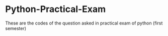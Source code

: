# Python-Practical-Exam
These are the codes of the question asked in practical exam of python (first semester)
